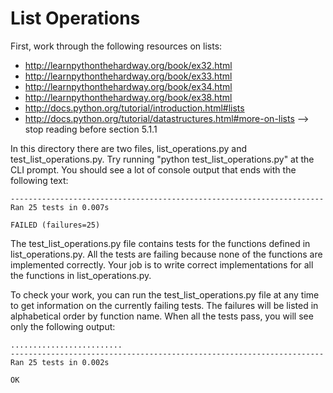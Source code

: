 List Operations
===============

First, work through the following resources on lists:

* http://learnpythonthehardway.org/book/ex32.html
* http://learnpythonthehardway.org/book/ex33.html
* http://learnpythonthehardway.org/book/ex34.html
* http://learnpythonthehardway.org/book/ex38.html
* http://docs.python.org/tutorial/introduction.html#lists
* http://docs.python.org/tutorial/datastructures.html#more-on-lists
        --> stop reading before section 5.1.1

In this directory there are two files, list_operations.py and
test_list_operations.py. Try running "python test_list_operations.py" at the CLI
prompt. You should see a lot of console output that ends with the following text:
```
----------------------------------------------------------------------
Ran 25 tests in 0.007s

FAILED (failures=25)
```
The test_list_operations.py file contains tests for the functions defined in
list_operations.py. All the tests are failing because none of the functions are
implemented correctly. Your job is to write correct implementations for all the
functions in list_operations.py.

To check your work, you can run the test_list_operations.py file at any time to
get information on the currently failing tests. The failures will be listed in
alphabetical order by function name. When all the tests pass, you will see only
the following output:
```
.........................
----------------------------------------------------------------------
Ran 25 tests in 0.002s

OK
```

